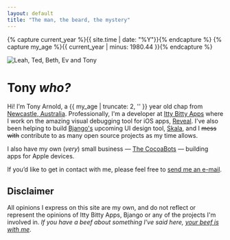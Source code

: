 ```yaml
---
layout: default
title: "The man, the beard, the mystery"
---
```


{% capture current_year %}{{ site.time | date: "%Y"}}{% endcapture %}
{% capture my_age %}{{ current_year | minus: 1980.44 }}{% endcapture %}

<img src="http://static.tonyarnold.com/my-family-2018.jpg" alt="Leah, Ted, Beth, Ev and Tony" class="widescreen" />

# Tony _who?_

Hi! I’m Tony Arnold, a {{ my_age | truncate: 2, '' }} year old chap from [Newcastle, Australia][NewcastleMapLink]. Professionally, I'm a developer at [Itty Bitty Apps](http://ittybittyapps.com/) where I work on the amazing visual debugging tool for iOS apps, [Reveal](http://revealapp.com/). I've also been helping to build [Bjango's](http://bjango.com/) upcoming UI design tool, [Skala](https://bjango.com/mac/skala/), and I <del>mess with</del> contribute to as many open source projects as my time allows.

I also have my own (_very_) small business — [The CocoaBots][TCB] — building apps for Apple devices.

If you’d like to get in contact with me, please feel free to [send me an e-mail][Email].


## Disclaimer

All opinions I express on this site are my own, and do not reflect or represent the opinions of Itty Bitty Apps, Bjango or any of the projects I'm involved in. _If you have a beef about something I've said here, [your beef is with me][Email]_.


 [TCB]: http://thecocoabots.com/
 [Email]: mailto:Tony%20Arnold%20%3Ctony@tonyarnold.com%3E
 [NewcastleMapLink]: http://www.google.com/maps?f=q&source=s_q&hl=en&geocode=&q=Newcastle,+Australia&sll=-32.893409,151.735743&sspn=0.014324,0.016651&ie=UTF8&hq=&hnear=Newcastle+New+South+Wales,+Australia&t=h&z=15&iwloc=A
